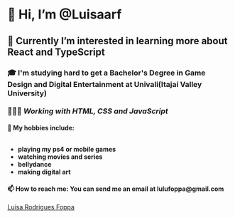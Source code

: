 <h1>👋 Hi, I’m @Luisaarf</h1>
<h2>🌱 Currently I’m interested in learning more about React and TypeScript </h2>
<h3>🎓 I'm studying hard to get a Bachelor's Degree in Game Design and Digital Entertainment at Univali(Itajaí Valley University)
</br></br>👩🏻‍💻<em> Working with HTML, CSS and JavaScript</em>
<h4>👀 My hobbies include: <br> <br>
 <ul>
  <li> playing my ps4 or mobile games </li>
  <li> watching movies and series </li>
  <li> bellydance </li>
  <li> making digital art </li>
 </ul> 
 </h4>
<h4>📫 How to reach me: You can send me an email at lulufoppa@gmail.com</h5>

 <div class="badge-base LI-profile-badge" data-locale="pt_BR" data-size="medium" data-theme="dark" data-type="VERTICAL" data-vanity="luísa-rodrigues-foppa-513b9b182" data-version="v1"><a class="badge-base__link LI-simple-link" href="https://br.linkedin.com/in/lu%C3%ADsa-rodrigues-foppa-513b9b182?trk=profile-badge">Luísa Rodrigues Foppa</a></div>
              

